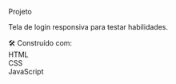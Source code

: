 <p><span>Projeto<span></p>

<p>Tela de login responsiva para testar habilidades.</p>

🛠️ Construído com:<br>
HTML<br>
CSS<br>
JavaScript<br>
